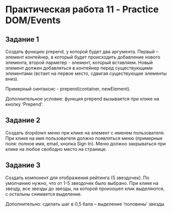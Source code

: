 # Практическая работа 11 - Practice DOM/Events

## Задание 1

Создать функцию prepend, у которой будет два аргумента. Первый – элемент контейнер, в который будет происходить добавление нового элемента, второй парметер - элемент, который вставляем. Новый элемент должен добавляться в контейнер перед существующими элементами (встает на первое место, сдвигая существующие элементы вниз).

Примерный синтаксис - prepend(container, newElement).

Дополнительное условие: функция prepend вызывается при клике на кнопку ‘Prepend’.

## Задание 2

Создать dropdown меню при клике на элемент с именем пользователя. При клике на имя пользователя должно появляться меню (примерные поля: полное имя, email, кнопка Sign In). Меню должно закрываться при клике на любое свободно место на странице.

## Задание 3

Создать компонент для отображения рейтинга (5 звездочек). По умолчанию нужно, что от 1-5 звездочек было выбрано. При клике на звезду, все звезды до звезды, на которой произошел клик выделяются, с остальны снимается выделение.

Дополнительно: сделать шаг в 0,5 бала – выделение ‘половины’ звезды 